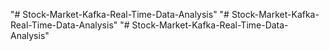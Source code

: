 "# Stock-Market-Kafka-Real-Time-Data-Analysis" 
"# Stock-Market-Kafka-Real-Time-Data-Analysis" 
"# Stock-Market-Kafka-Real-Time-Data-Analysis" 

